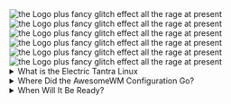 
<div style="inline-block">
<img src="https://github.com/the-Electric-Tantra-Linux/.github/blob/main/profile/logo.gif?raw=true" alt="the Logo plus fancy glitch effect all the rage at present"  />
  <img src="https://github.com/the-Electric-Tantra-Linux/.github/blob/main/profile/logo.gif?raw=true" alt="the Logo plus fancy glitch effect all the rage at present"  />
  <img src="https://github.com/the-Electric-Tantra-Linux/.github/blob/main/profile/logo.gif?raw=true" alt="the Logo plus fancy glitch effect all the rage at present"  />
  <br/>
  <img src="https://github.com/the-Electric-Tantra-Linux/.github/blob/main/profile/logo.gif?raw=true" alt="the Logo plus fancy glitch effect all the rage at present" />
  <img src="https://github.com/the-Electric-Tantra-Linux/.github/blob/main/profile/logo.gif?raw=true" alt="the Logo plus fancy glitch effect all the rage at present" />
  <img src="https://github.com/the-Electric-Tantra-Linux/.github/blob/main/profile/logo.gif?raw=true" alt="the Logo plus fancy glitch effect all the rage at present" />
  <br/>

  
  <details>
  <summary>
What is the Electric Tantra Linux
  </summary>
    <br/>
    <blockquote>
    <p>My dotfiles, aka Linux configuration. which I am working on packaging together inside an ISO for easy distribution to interested 3rd parties. </p>
    <p>While finishing that up, I have moved all of my dotfiles to the present organization as a means of organizing my projects using the built in organization functionality provided by Github.</p>
    </blockquote>
</details>

  

<details>
  <summary>
Where Did the AwesomeWM Configuration Go?
  </summary>
  
<br/>
      <blockquote>
<p> For now, it is set to private. When it is ready it will be made public again. </p>
  <p> When it is done, feature branches will mark Reddit posts, such as to enable those in the future looking for an old configuration to find it without sorting through a bunch of junk in the configuration itself. </p>
    </blockquote>

</details>


  
<details>
  <summary>
When Will It Be Ready?
  </summary>
  <br/>
      <blockquote>
  <p> Soon I hope... </p>
  <p>This project has required a lot of research and experimentation in order to acheive a functional state, thus it has at times dragged on due to new configuratons to pick apart and my perfectionism, since its my daily driver I have let my perfectionism run free with it.</p>
            </blockquote>

</details>


  
